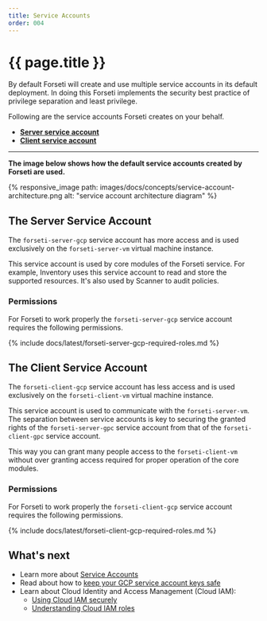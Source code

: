 ```yaml
---
title: Service Accounts
order: 004
---
```


# {{ page.title }}

By default Forseti will create and use multiple service accounts in its default deployment. In 
doing this Forseti implements the security best practice of privilege separation and least
privilege.

Following are the service accounts Forseti creates on your behalf.

 * **[Server service account](#the-server-service-account)**
 * **[Client service account](#the-client-service-account)**
 
---

**The image below shows how the default service accounts created by Forseti are used.**

{% responsive_image path: images/docs/concepts/service-account-architecture.png alt: "service account architecture diagram" %}

## The Server Service Account 

The `forseti-server-gcp` service account has more access and is used exclusively on the
`forseti-server-vm` virtual machine instance.

This service account is used by core modules of the Forseti service. For
example, Inventory uses this service account to read and store the supported resources. It's also
used by Scanner to audit policies.

### Permissions 

For Forseti to work properly the `forseti-server-gcp` service account requires the
following permissions.

{% include docs/latest/forseti-server-gcp-required-roles.md %}

## The Client Service Account 

The `forseti-client-gcp` service account has less access and is used exclusively on the
`forseti-client-vm` virtual machine instance.

This service account is used to communicate with the `forseti-server-vm`. The separation 
between service accounts is key to securing the granted rights of the `forseti-server-gpc`
service account from that of the `forseti-client-gpc` service account. 
 
This way you can grant many people access to the `forseti-client-vm` without over granting
access required for proper operation of the core modules.

### Permissions

For Forseti to work properly the `forseti-client-gcp` service account requires the following
permissions.

{% include docs/latest/forseti-client-gcp-required-roles.md %}

## What's next

 * Learn more about [Service Accounts](https://cloud.google.com/iam/docs/understanding-service-accounts)
 * Read about how to [keep your GCP service account keys safe](https://cloudplatform.googleblog.com/2017/07/help-keep-your-Google-Cloud-service-account-keys-safe.html)
 * Learn about Cloud Identity and Access Management (Cloud IAM):
   * [Using Cloud IAM securely](https://cloud.google.com/iam/docs/using-iam-securely)
   * [Understanding Cloud IAM roles](https://cloud.google.com/iam/docs/understanding-roles)
